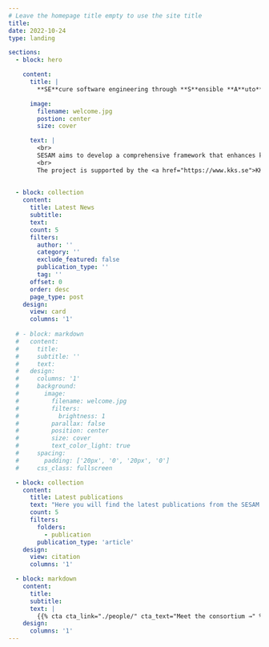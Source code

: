 ```yaml
---
# Leave the homepage title empty to use the site title
title:
date: 2022-10-24
type: landing

sections:
  - block: hero

    content:
      title: |
        **SE**cure software engineering through **S**ensible **A**uto**M**ation

      image:
        filename: welcome.jpg
        postion: center
        size: cover

      text: |
        <br>
        SESAM aims to develop a comprehensive framework that enhances key development practices by integrating security seamlessly and sensibly. The project will focus on minimizing the disruption to developers’ workflows through automation and intelligent tool support.
        <br>
        The project is supported by the <a href="https://www.kks.se">KK Foundation</a>.
      
        
  - block: collection
    content:
      title: Latest News
      subtitle:
      text:
      count: 5
      filters:
        author: ''
        category: ''
        exclude_featured: false
        publication_type: ''
        tag: ''
      offset: 0
      order: desc
      page_type: post
    design:
      view: card
      columns: '1'
  
  # - block: markdown
  #   content:
  #     title:
  #     subtitle: ''
  #     text:
  #   design:
  #     columns: '1'
  #     background:
  #       image: 
  #         filename: welcome.jpg
  #         filters:
  #           brightness: 1
  #         parallax: false
  #         position: center
  #         size: cover
  #         text_color_light: true
  #     spacing:
  #       padding: ['20px', '0', '20px', '0']
  #     css_class: fullscreen

  - block: collection
    content:
      title: Latest publications
      text: "Here you will find the latest publications from the SESAM project."
      count: 5
      filters:
        folders:
          - publication
        publication_type: 'article'
    design:
      view: citation
      columns: '1'

  - block: markdown
    content:
      title:
      subtitle:
      text: |
        {{% cta cta_link="./people/" cta_text="Meet the consortium →" %}}
    design:
      columns: '1'
---
```

